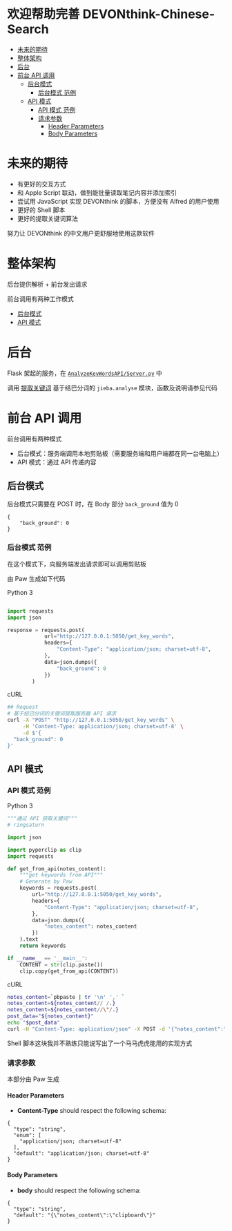 欢迎帮助完善 DEVONthink-Chinese-Search
===

<!-- TOC -->

- [未来的期待](#未来的期待)
- [整体架构](#整体架构)
- [后台](#后台)
- [前台 API 调用](#前台-api-调用)
    - [后台模式](#后台模式)
        - [后台模式 范例](#后台模式-范例)
    - [API 模式](#api-模式)
        - [API 模式 范例](#api-模式-范例)
        - [请求参数](#请求参数)
            - [Header Parameters](#header-parameters)
            - [Body Parameters](#body-parameters)

<!-- /TOC -->

# 未来的期待

* 有更好的交互方式
* 和 Apple Script 联动，做到能批量读取笔记内容并添加索引
* 尝试用 JavaScript 实现 DEVONthink 的脚本，方便没有 Alfred 的用户使用
* 更好的 Shell 脚本
* 更好的提取关键词算法

努力让 DEVONthink 的中文用户更舒服地使用这款软件

# 整体架构

后台提供解析 + 前台发出请求

前台调用有两种工作模式

- [后台模式](#后台模式)
- [API 模式](#api-模式)


# 后台

Flask 架起的服务，在 [`AnalyzeKeyWordsAPI/Server.py`](https://github.com/ringsaturn/DEVONthink-Chinese-Search/blob/master/AnalyzeKeyWordsAPI/Server.py) 中

调用 [提取关键词](https://github.com/ringsaturn/DEVONthink-Chinese-Search/blob/master/AnalyzeKeyWordsAPI/AnalyzeKeyWords.py) 基于结巴分词的 `jieba.analyse` 模块，函数及说明请参见代码

# 前台 API 调用

前台调用有两种模式

* 后台模式：服务端调用本地剪贴板（需要服务端和用户端都在同一台电脑上）
* API 模式：通过 API 传递内容

## 后台模式

后台模式只需要在 POST 时，在 Body 部分 `back_ground` 值为 0

```
{
    "back_ground": 0
}
```

### 后台模式 范例

在这个模式下，向服务端发出请求即可以调用剪贴板

由 Paw 生成如下代码

Python 3
```python

import requests
import json

response = requests.post(
            url="http://127.0.0.1:5050/get_key_words",
            headers={
                "Content-Type": "application/json; charset=utf-8",
            },
            data=json.dumps({
                "back_ground": 0
            })
        )

```

cURL

```sh
## Request
# 基于结巴分词的关键词提取服务器 API 请求
curl -X "POST" "http://127.0.0.1:5050/get_key_words" \
     -H 'Content-Type: application/json; charset=utf-8' \
     -d $'{
  "back_ground": 0
}'
```

## API 模式

### API 模式 范例

Python 3

```python
"""通过 API 获取关键词"""
# ringsaturn

import json

import pyperclip as clip
import requests

def get_from_api(notes_content):
    """get keywords from API"""
    # Generate by Paw
    keywords = requests.post(
        url="http://127.0.0.1:5050/get_key_words",
        headers={
            "Content-Type": "application/json; charset=utf-8",
        },
        data=json.dumps({
            "notes_content": notes_content
        })
    ).text
    return keywords

if __name__ == '__main__':
    CONTENT = str(clip.paste())
    clip.copy(get_from_api(CONTENT))
```

cURL

```sh
notes_content=`pbpaste | tr '\n' ',' `
notes_content=${notes_content// /.}
notes_content=${notes_content//\"/.}
post_data="${notes_content}"
echo "$post_data"
curl -H "Content-Type: application/json" -X POST -d '{"notes_content":"'""$notes_content""'"}' http://127.0.0.1:5050/get_key_words | pbcopy
```

Shell 脚本这块我并不熟练只能说写出了一个马马虎虎能用的实现方式


### 请求参数

本部分由 Paw 生成

#### Header Parameters

- **Content-Type** should respect the following schema:

```
{
  "type": "string",
  "enum": [
    "application/json; charset=utf-8"
  ],
  "default": "application/json; charset=utf-8"
}
```

#### Body Parameters

- **body** should respect the following schema:

```
{
  "type": "string",
  "default": "{\"notes_content\":\"clipboard\"}"
}
```

